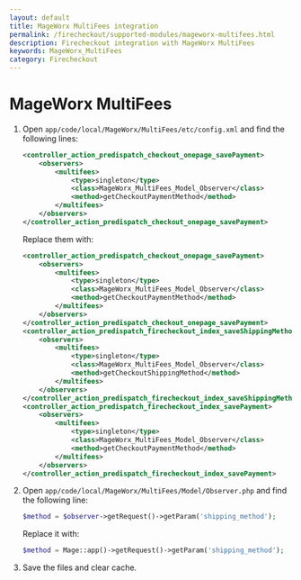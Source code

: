 ```yaml
---
layout: default
title: MageWorx MultiFees integration
permalink: /firecheckout/supported-modules/mageworx-multifees.html
description: Firecheckout integration with MageWorx MultiFees
keywords: MageWorx_MultiFees
category: Firecheckout
---
```


# MageWorx MultiFees

 1. Open `app/code/local/MageWorx/MultiFees/etc/config.xml` and find the
 following lines:

    ```xml
    <controller_action_predispatch_checkout_onepage_savePayment>
        <observers>
            <multifees>
                <type>singleton</type>
                <class>MageWorx_MultiFees_Model_Observer</class>
                <method>getCheckoutPaymentMethod</method>
            </multifees>
        </observers>
    </controller_action_predispatch_checkout_onepage_savePayment>
    ```

    Replace them with:

    ```xml
    <controller_action_predispatch_checkout_onepage_savePayment>
        <observers>
            <multifees>
                <type>singleton</type>
                <class>MageWorx_MultiFees_Model_Observer</class>
                <method>getCheckoutPaymentMethod</method>
            </multifees>
        </observers>
    </controller_action_predispatch_checkout_onepage_savePayment>
    <controller_action_predispatch_firecheckout_index_saveShippingMethod>
        <observers>
            <multifees>
                <type>singleton</type>
                <class>MageWorx_MultiFees_Model_Observer</class>
                <method>getCheckoutShippingMethod</method>
            </multifees>
        </observers>
    </controller_action_predispatch_firecheckout_index_saveShippingMethod>
    <controller_action_predispatch_firecheckout_index_savePayment>
        <observers>
            <multifees>
                <type>singleton</type>
                <class>MageWorx_MultiFees_Model_Observer</class>
                <method>getCheckoutPaymentMethod</method>
            </multifees>
        </observers>
    </controller_action_predispatch_firecheckout_index_savePayment>
    ```

 2. Open `app/code/local/MageWorx/MultiFees/Model/Observer.php` and find the
 following line:

    ```php
    $method = $observer->getRequest()->getParam('shipping_method');
    ```

    Replace it with:

    ```php
    $method = Mage::app()->getRequest()->getParam('shipping_method');
    ```

 3. Save the files and clear cache.
